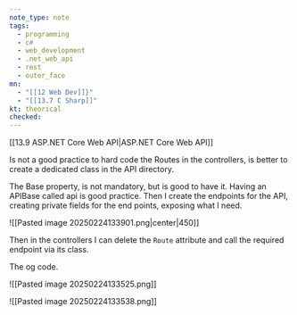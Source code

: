 ```yaml
---
note_type: note
tags:
  - programming
  - c#
  - web_development
  - .net_web_api
  - rest
  - outer_face
mn:
  - "[[12 Web Dev]]}"
  - "[[13.7 C Sharp]]"
kt: theorical
checked:
---
```

[[13.9 ASP.NET Core Web API|ASP.NET Core Web API]]

Is not a good practice to hard code the Routes in the controllers, is better to create a dedicated class in the API directory. 

The Base property, is not mandatory, but is good to have it. Having an APIBase called api is good practice. Then I create the endpoints for the API, creating private fields for the end points, exposing what I need.

![[Pasted image 20250224133901.png|center|450]]

Then in the controllers I can delete the `Route` attribute and call the required endpoint via its class.

The og code.

![[Pasted image 20250224133525.png]]

![[Pasted image 20250224133538.png]]